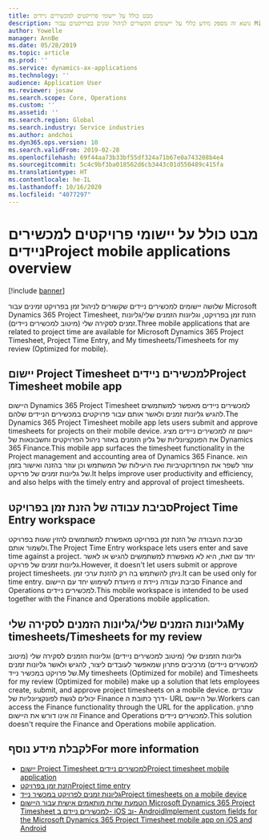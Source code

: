 ```yaml
---
title: מבט כולל על יישומי פרויקטים למכשירים ניידים
description: נושא זה מספק מידע כללי על יישומים הקשורים לניהול זמנים בפרויקטים עבור Microsoft Dynamics 365 Project Timesheet, הזנת זמן בפרויקט‬ וגליונות הזמן שלי/גליונות זמן שזמינים במכשיר נייד.
author: Yowelle
manager: AnnBe
ms.date: 05/28/2019
ms.topic: article
ms.prod: ''
ms.service: dynamics-ax-applications
ms.technology: ''
audience: Application User
ms.reviewer: josaw
ms.search.scope: Core, Operations
ms.custom: ''
ms.assetid: ''
ms.search.region: Global
ms.search.industry: Service industries
ms.author: andchoi
ms.dyn365.ops.version: 10
ms.search.validFrom: 2019-02-28
ms.openlocfilehash: 69f44aa73b33bf55df324a71b67e0a743208b4e4
ms.sourcegitcommit: 5c4c9bf3ba018562d6cb3443c01d550489c415fa
ms.translationtype: HT
ms.contentlocale: he-IL
ms.lasthandoff: 10/16/2020
ms.locfileid: "4077297"
---
```

# <a name="project-mobile-applications-overview"></a><span data-ttu-id="67b63-103">מבט כולל על יישומי פרויקטים למכשירים ניידים</span><span class="sxs-lookup"><span data-stu-id="67b63-103">Project mobile applications overview</span></span>

[!include [banner](../includes/banner.md)]

<span data-ttu-id="67b63-104">שלושה יישומים למכשירים ניידים שקשורים לניהול זמן בפרויקט זמינים עבור Microsoft Dynamics 365 Project Timesheet, הזנת זמן בפרויקט‬, וגליונות הזמנים שלי/גליונות זמנים לסקירה שלי (מיטוב למכשירים ניידים).</span><span class="sxs-lookup"><span data-stu-id="67b63-104">Three mobile applications that are related to project time are available for Microsoft Dynamics 365 Project Timesheet, Project Time Entry, and My timesheets/Timesheets for my review (Optimized for mobile).</span></span>

## <a name="project-timesheet-mobile-app"></a><span data-ttu-id="67b63-105">יישום Project Timesheet למכשירים ניידים</span><span class="sxs-lookup"><span data-stu-id="67b63-105">Project Timesheet mobile app</span></span>

<span data-ttu-id="67b63-106">היישום Dynamics 365 Project Timesheet למכשירים ניידים מאפשר למשתמשים להגיש גליונות זמנים ולאשר אותם עבור פרויקטים במכשירים הניידים שלהם.</span><span class="sxs-lookup"><span data-stu-id="67b63-106">The Dynamics 365 Project Timesheet mobile app lets users submit and approve timesheets for projects on their mobile device.</span></span> <span data-ttu-id="67b63-107">יישום זה למכשירים ניידים מציג את הפונקציונליות של גליון הזמנים באזור ניהול הפרויקטים וחשבונאות של Dynamics 365 Finance.</span><span class="sxs-lookup"><span data-stu-id="67b63-107">This mobile app surfaces the timesheet functionality in the Project management and accounting area of Dynamics 365 Finance.</span></span> <span data-ttu-id="67b63-108">הוא עוזר לשפר את הפרודוקטיביות ואת היעילות של המשתמש וכן עוזר בהזנה ואישור בזמן של גליונות זמנים של פרויקט.‬</span><span class="sxs-lookup"><span data-stu-id="67b63-108">It helps improve user productivity and efficiency, and also helps with the timely entry and approval of project timesheets.</span></span>

## <a name="project-time-entry-workspace"></a><span data-ttu-id="67b63-109">סביבת עבודה של הזנת זמן בפרויקט</span><span class="sxs-lookup"><span data-stu-id="67b63-109">Project Time Entry workspace</span></span>

<span data-ttu-id="67b63-110">סביבת העבודה של הזנת זמן בפרויקט מאפשרת למשתמשים להזין שעות בפרויקט ולשמור אותם.</span><span class="sxs-lookup"><span data-stu-id="67b63-110">The Project Time Entry workspace lets users enter and save time against a project.</span></span> <span data-ttu-id="67b63-111">יחד עם זאת, היא לא מאפשרת למשתמשים להגיש או לאשר גליונות זמנים של פרויקט.</span><span class="sxs-lookup"><span data-stu-id="67b63-111">However, it doesn't let users submit or approve project timesheets.</span></span> <span data-ttu-id="67b63-112">ניתן להשתמש בה רק להזנת ערכי זמן.</span><span class="sxs-lookup"><span data-stu-id="67b63-112">It can be used only for time entry.</span></span> <span data-ttu-id="67b63-113">סביבת עבודה ניידת זו מיועדת לשימוש יחד עם היישום Finance and Operations למכשירים ניידים.</span><span class="sxs-lookup"><span data-stu-id="67b63-113">This mobile workspace is intended to be used together with the Finance and Operations mobile application.</span></span>

## <a name="my-timesheetstimesheets-for-my-review"></a><span data-ttu-id="67b63-114">גליונות הזמנים שלי/גליונות הזמנים לסקירה שלי</span><span class="sxs-lookup"><span data-stu-id="67b63-114">My timesheets/Timesheets for my review</span></span>

<span data-ttu-id="67b63-115">גליונות הזמנים שלי (מיטוב למכשירים ניידים) וגליונות הזמנים לסקירה שלי (מיטוב למכשירים ניידים) מרכיבים פתרון שמאפשר לעובדים ליצור, להגיש ולאשר גליונות זמנים של פרויקט במכשיר נייד.</span><span class="sxs-lookup"><span data-stu-id="67b63-115">My timesheets (Optimized for mobile) and Timesheets for my review (Optimized for mobile) make up a solution that lets employees create, submit, and approve project timesheets on a mobile device.</span></span> <span data-ttu-id="67b63-116">עובדים יכולים לגשת לפונקציונליות של Finance דרך כתובת ה- URL של היישום.</span><span class="sxs-lookup"><span data-stu-id="67b63-116">Workers can access the Finance functionality through the URL for the application.</span></span> <span data-ttu-id="67b63-117">פתרון זה אינו דורש את היישום Finance and Operations למכשירים ניידים.</span><span class="sxs-lookup"><span data-stu-id="67b63-117">This solution doesn't require the Finance and Operations mobile application.</span></span>

## <a name="for-more-information"></a><span data-ttu-id="67b63-118">לקבלת מידע נוסף</span><span class="sxs-lookup"><span data-stu-id="67b63-118">For more information</span></span>

- [<span data-ttu-id="67b63-119">יישום Project Timesheet למכשירים ניידים</span><span class="sxs-lookup"><span data-stu-id="67b63-119">Project timesheet mobile application</span></span>](project-timesheet.md)
- [<span data-ttu-id="67b63-120">הזנת זמן בפרויקט</span><span class="sxs-lookup"><span data-stu-id="67b63-120">Project time entry</span></span>]( project-time-entry-mobile-workspace.md)
- [<span data-ttu-id="67b63-121">גליונות זמנים לפרויקט במכשיר נייד</span><span class="sxs-lookup"><span data-stu-id="67b63-121">Project timesheets on a mobile device</span></span>](Mobile-timesheets.md)
- [<span data-ttu-id="67b63-122">הטמעת שדות מותאמים אישית עבור היישום Microsoft Dynamics 365 Project Timesheet למכשירים ניידם ב- iOS וב- Android</span><span class="sxs-lookup"><span data-stu-id="67b63-122">Implement custom fields for the Microsoft Dynamics 365 Project Timesheet mobile app on iOS and Android</span></span>](custom-fields-mobile.md)
